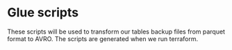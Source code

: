 # Glue scripts
These scripts will be used to transform our tables backup files from parquet format to AVRO.
The scripts are generated when we run terraform.